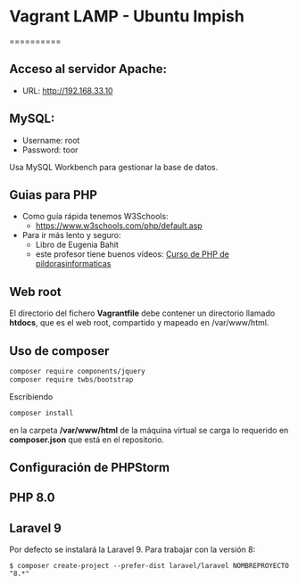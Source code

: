 # Vagrant LAMP - Ubuntu Impish
==========

## Acceso al servidor Apache: 
- URL: http://192.168.33.10

## MySQL:
- Username: root
- Password: toor

Usa MySQL Workbench para gestionar la base de datos.


## Guias para PHP
- Como guía rápida tenemos W3Schools:
  - https://www.w3schools.com/php/default.asp
- Para ir más lento y seguro:
  - Libro de Eugenia Bahit
  - este profesor tiene buenos vídeos: [Curso de PHP de pildorasinformaticas](https://youtu.be/I75CUdSJifw) 

## Web root
El directorio del fichero **Vagrantfile** debe contener un directorio llamado **htdocs**, que es el web root, compartido y mapeado en /var/www/html.

## Uso de composer
```bash
composer require components/jquery 
composer require twbs/bootstrap 
```
Escribiendo 

```bash
composer install 
```
en la carpeta **/var/www/html** de la máquina virtual se carga lo requerido en **composer.json** que está en el repositorio.

## Configuración de PHPStorm

## PHP 8.0

## Laravel 9
Por defecto se instalará la Laravel 9.
Para trabajar con la versión 8:
```
$ composer create-project --prefer-dist laravel/laravel NOMBREPROYECTO "8.*"
```
